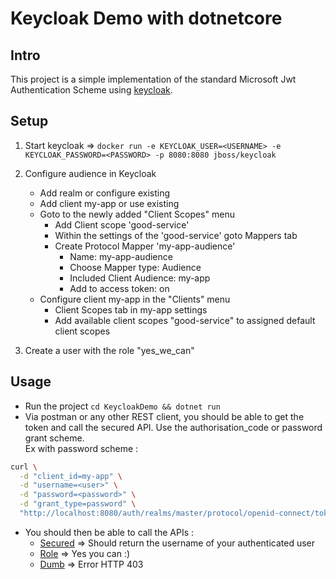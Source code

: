 # Keycloak Demo with dotnetcore

## Intro
This project is a simple implementation of the standard Microsoft Jwt Authentication Scheme using 
[keycloak](https://www.keycloak.org/).

## Setup
1. Start keycloak => 
`docker run -e KEYCLOAK_USER=<USERNAME> -e KEYCLOAK_PASSWORD=<PASSWORD> -p 8080:8080 jboss/keycloak`

2. Configure audience in Keycloak
    * Add realm or configure existing
    * Add client my-app or use existing
    * Goto to the newly added "Client Scopes" menu
      * Add Client scope 'good-service'
      * Within the settings of the 'good-service' goto Mappers tab
      * Create Protocol Mapper 'my-app-audience'
          * Name: my-app-audience
          * Choose Mapper type: Audience
          * Included Client Audience: my-app
          * Add to access token: on
    * Configure client my-app in the "Clients" menu
      * Client Scopes tab in my-app settings
      * Add available client scopes "good-service" to assigned default client scopes
  
3. Create a user with the role "yes_we_can"

## Usage
* Run the project `cd KeycloakDemo && dotnet run`
* Via postman or any other REST client, you should be able to get the token and call the secured API.
Use the authorisation_code or password grant scheme.<br>
Ex with password scheme : 
```bash
curl \
  -d "client_id=my-app" \
  -d "username=<user>" \
  -d "password=<password>" \
  -d "grant_type=password" \
  "http://localhost:8080/auth/realms/master/protocol/openid-connect/token"

```
* You should then be able to call the APIs :
    * [Secured](http://localhost:5000/secured) => Should return the username of your authenticated user
    * [Role](http://localhost:5000/secured/role) => Yes you can :)
    * [Dumb](http://localhost:5000/secured/dumb) => Error HTTP 403

